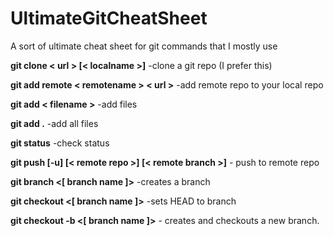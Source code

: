 # UltimateGitCheatSheet
A sort of ultimate cheat sheet for git commands that I mostly use

**git clone < url > [< localname >]** -clone a git repo (I prefer this)

**git add remote < remotename > < url >** -add remote repo to your local repo

**git add < filename >** -add files

**git add .** -add all files

**git status** -check status

**git push [-u] [< remote repo >] [< remote branch >]** - push to remote repo

**git branch <[ branch name ]>** -creates a branch

**git checkout <[ branch name ]>** -sets HEAD to branch

**git checkout -b <[ branch name ]>** - creates and checkouts a new branch.

